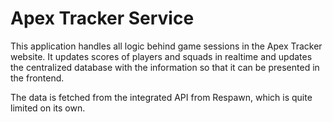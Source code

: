 # Apex Tracker Service

This application handles all logic behind game sessions in the Apex Tracker website.
It updates scores of players and squads in realtime and updates the centralized database with the information so that it can be presented in the frontend.

The data is fetched from the integrated API from Respawn, which is quite limited on its own.
